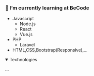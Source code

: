 ### 🌱 I’m currently learning at BeCode
- Javascript
  - Node.js
  - React
  - Vue.js
- PHP
  - Laravel
- HTML,CSS,Bootstrap(Responsive),...

<details open>
  <summary>Technologies</summary>
  <p>...</p>
</details>


<!--
**DelahayJoann/DelahayJoann** is a ✨ _special_ ✨ repository because its `README.md` (this file) appears on your GitHub profile.

Here are some ideas to get you started:

- 🔭 I’m currently working on ...
- 🌱 I’m currently learning ...
- 👯 I’m looking to collaborate on ...
- 🤔 I’m looking for help with ...
- 💬 Ask me about ...
- 📫 How to reach me: ...
- 😄 Pronouns: ...
- ⚡ Fun fact: ...
-->
